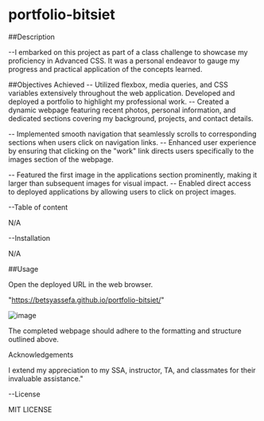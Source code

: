 # portfolio-bitsiet

##Description

--I embarked on this project as part of a class challenge to showcase my proficiency in Advanced CSS. It was a personal endeavor to gauge my progress and practical application of the concepts learned.

##Objectives Achieved
-- Utilized flexbox, media queries, and CSS variables extensively throughout the web application.
Developed and deployed a portfolio to highlight my professional work.
-- Created a dynamic webpage featuring recent photos, personal information, and dedicated sections covering my background, projects, and contact details.


--  Implemented smooth navigation that seamlessly scrolls to corresponding sections when users click on navigation links.
-- Enhanced user experience by ensuring that clicking on the "work" link directs users specifically to the images section of the webpage.


-- Featured the first image in the applications section prominently, making it larger than subsequent images for visual impact.
-- Enabled direct access to deployed applications by allowing users to click on project images.

--Table of content

N/A

--Installation

N/A

##Usage

Open the deployed URL in the web browser.

"https://betsyassefa.github.io/portfolio-bitsiet/"

![image](https://github.com/user-attachments/assets/5f68a5c4-1494-413a-a2c9-2ff49941061d)

The completed webpage should adhere to the formatting and structure outlined above.

Acknowledgements

I extend my appreciation to my SSA, instructor, TA, and classmates for their invaluable assistance."

--License

MIT LICENSE
